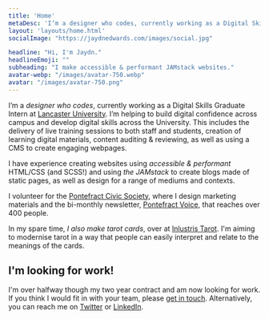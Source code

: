 ```yaml
---
title: 'Home'
metaDesc: 'I’m a designer who codes, currently working as a Digital Skills Graduate Intern at Lancaster University. I’m helping to build digital confidence across campus and develop digital skills across the University.'
layout: 'layouts/home.html'
socialImage: "https://jaydnedwards.com/images/social.jpg"

headline: "Hi, I'm Jaydn."
headlineEmoji: ""
subheading: "I make accessible & performant JAMstack websites."
avatar-webp: "/images/avatar-750.webp"
avatar: "/images/avatar-750.png"
---
```


I’m a *designer who codes*, currently working as a Digital Skills Graduate Intern at [Lancaster University](https://www.lancaster.ac.uk/). I’m helping to build digital confidence across campus and develop digital skills across the University. This includes the delivery of live training sessions to both staff and students, creation of learning digital materials, content auditing & reviewing, as well as using a CMS to create engaging webpages.

I have experience creating websites using *accessible & performant* HTML/CSS (and SCSS!) and using *the JAMstack* to create blogs made of static pages, as well as design for a range of mediums and contexts. 

I volunteer for the [Pontefract Civic Society](https://www.pontefractcivicsociety.org.uk/), where I design marketing materials and the bi-monthly newsletter, [Pontefract Voice](https://www.pontefractcivicsociety.org.uk/latest-news/pontefractvoice/), that reaches over 400 people.

In my spare time, *I also make tarot cards*, over at [Inlustris Tarot](https://inlustristarot.com). I'm aiming to modernise tarot in a way that people can easily interpret and relate to the meanings of the cards.

## I'm looking for work!

I'm over halfway though my two year contract and am now looking for work. If you think I would fit in with your team, please [get in touch](mailto:jaydn@hey.com). Alternatively, you can reach me on [Twitter](https://twitter.com/Jaydn_Edwards) or [LinkedIn](https://www.linkedin.com/in/jaydnedwards/).
